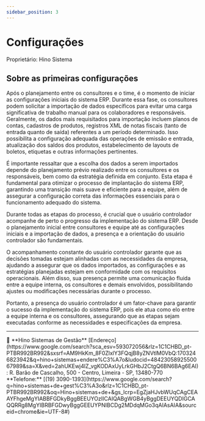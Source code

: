 ```yaml
---
sidebar_position: 3
---
```


# Configurações

Proprietário: Hino Sistema

## Sobre as primeiras configurações

Após o planejamento entre os consultores e o time, é o momento de iniciar as configurações iniciais do sistema ERP. Durante essa fase, os consultores podem solicitar a importação de dados específicos para evitar uma carga significativa de trabalho manual para os colaboradores e responsáveis. Geralmente, os dados mais requisitados para importação incluem planos de contas, cadastros de produtos, registros XML de notas fiscais (tanto de entrada quanto de saída) referentes a um período determinado. Isso possibilita a configuração adequada das operações de emissão e entrada, atualização dos saldos dos produtos, estabelecimento de layouts de boletos, etiquetas e outras informações pertinentes.

É importante ressaltar que a escolha dos dados a serem importados depende do planejamento prévio realizado entre os consultores e os responsáveis, bem como da estratégia definida em conjunto. Esta etapa é fundamental para otimizar o processo de implantação do sistema ERP, garantindo uma transição mais suave e eficiente para a equipe, além de assegurar a configuração correta das informações essenciais para o funcionamento adequado do sistema.

Durante todas as etapas do processo, é crucial que o usuário controlador acompanhe de perto o progresso da implementação do sistema ERP. Desde o planejamento inicial entre consultores e equipe até as configurações iniciais e a importação de dados, a presença e a orientação do usuário controlador são fundamentais.

O acompanhamento constante do usuário controlador garante que as decisões tomadas estejam alinhadas com as necessidades da empresa, ajudando a assegurar que os dados importados, as configurações e as estratégias planejadas estejam em conformidade com os requisitos operacionais. Além disso, sua presença permite uma comunicação fluida entre a equipe interna, os consultores e demais envolvidos, possibilitando ajustes ou modificações necessárias durante o processo.

Portanto, a presença do usuário controlador é um fator-chave para garantir o sucesso da implementação do sistema ERP, pois ele atua como elo entre a equipe interna e os consultores, assegurando que as etapas sejam executadas conforme as necessidades e especificações da empresa. 

---

<aside>
🐙 **Hino Sistemas de Gestão**
[Endereço](https://www.google.com/search?sca_esv=593072056&rlz=1C1CHBD_pt-PTBR992BR992&sxsrf=AM9HkKm_8F0ZlxlY3FQqjB8yZNVtlM0VbQ:1703246823942&q=hino+sistemas+endere%C3%A7o&ludocid=4842305892550067989&sa=X&ved=2ahUKEwj4lZ_vgKODAxUyLrkGHbJ2CtgQ6BN6BAg6EAI): R. Barão de Cascalho, 500 - Centro, Limeira - SP, 13480-770
**Telefone:** [(19) 3090-1393](https://www.google.com/search?q=hino+sistemas+de+gest%C3%A3o&rlz=1C1CHBD_pt-PTBR992BR992&oq=Hino+sistemas+de+&gs_lcrp=EgZjaHJvbWUqCAgCEAAYFhgeMgYIABBFGDkyBggBEEUYOzIICAIQABgWGB4yBggDEEUYQDIGCAQQRRg8MgYIBRBFGDwyBggGEEUYPNIBCDg2MDdqMGo3qAIAsAIA&sourceid=chrome&ie=UTF-8#)

</aside>